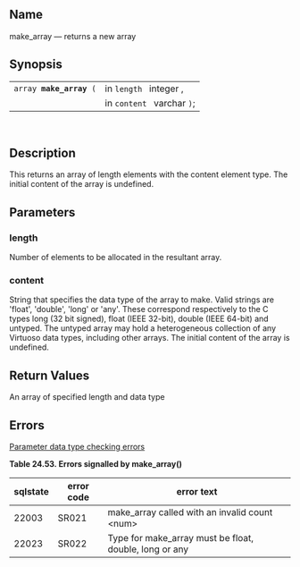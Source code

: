 <div id="fn_make_array" class="refentry">

<div class="titlepage">

</div>

<div class="refnamediv">

## Name

make_array — returns a new array

</div>

<div class="refsynopsisdiv">

## Synopsis

<div id="fsyn_make_array" class="funcsynopsis">

|                              |                            |
|------------------------------|----------------------------|
| `array `**`make_array`**` (` | in `length ` integer ,     |
|                              | in `content ` varchar `)`; |

<div class="funcprototype-spacer">

 

</div>

</div>

</div>

<div id="desc_make_array" class="refsect1">

## Description

This returns an array of length elements with the content element type.
The initial content of the array is undefined.

</div>

<div id="params_make_array" class="refsect1">

## Parameters

<div id="id96273" class="refsect2">

### length

Number of elements to be allocated in the resultant array.

</div>

<div id="id96276" class="refsect2">

### content

String that specifies the data type of the array to make. Valid strings
are 'float', 'double', 'long' or 'any'. These correspond respectively to
the C types long (32 bit signed), float (IEEE 32-bit), double (IEEE
64-bit) and untyped. The untyped array may hold a heterogeneous
collection of any Virtuoso data types, including other arrays. The
initial content of the array is undefined.

</div>

</div>

<div id="ret_make_array" class="refsect1">

## Return Values

An array of specified length and data type

</div>

<div id="errors_make_array" class="refsect1">

## Errors

<a href="datatypeerror.html" class="link"
title="23.2.2. Data Type Errors">Parameter data type checking errors</a>

<div id="id96286" class="table">

**Table 24.53. Errors signalled by make_array()**

<div class="table-contents">

| sqlstate                              | error code                            | error text                                                                             |
|---------------------------------------|---------------------------------------|----------------------------------------------------------------------------------------|
| <span class="errorcode">22003 </span> | <span class="errorcode">SR021 </span> | <span class="errortext">make_array called with an invalid count \<num\> </span>        |
| <span class="errorcode">22023 </span> | <span class="errorcode">SR022 </span> | <span class="errortext">Type for make_array must be float, double, long or any </span> |

</div>

</div>

  

</div>

</div>
